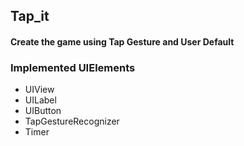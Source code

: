 ## Tap_it
#### Create the game using Tap Gesture and User Default
### Implemented UIElements
* UIView
* UILabel
* UIButton
* TapGestureRecognizer
* Timer
